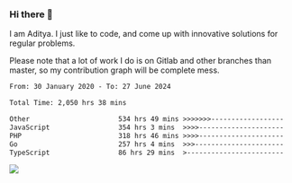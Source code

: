 ### Hi there 👋

I am Aditya. I just like to code, and come up with innovative solutions for regular problems.

Please note that a lot of work I do is on Gitlab and other branches than master, so my contribution graph will be complete mess.

<!--START_SECTION:waka-->

```txt
From: 30 January 2020 - To: 27 June 2024

Total Time: 2,050 hrs 38 mins

Other                      534 hrs 49 mins >>>>>>>------------------   26.08 %
JavaScript                 354 hrs 3 mins  >>>>---------------------   17.27 %
PHP                        318 hrs 46 mins >>>>---------------------   15.54 %
Go                         257 hrs 4 mins  >>>----------------------   12.54 %
TypeScript                 86 hrs 29 mins  >------------------------   04.22 %
```

<!--END_SECTION:waka-->

![](https://komarev.com/ghpvc/?username=BrainBuzzer)
